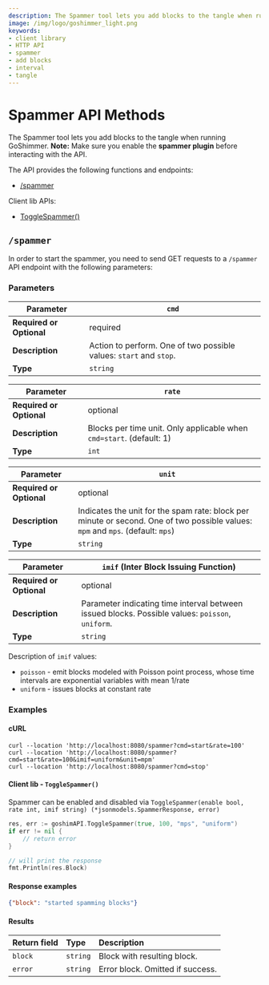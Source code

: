 ```yaml
---
description: The Spammer tool lets you add blocks to the tangle when running GoShimmer.
image: /img/logo/goshimmer_light.png
keywords:
- client library
- HTTP API
- spammer
- add blocks
- interval
- tangle
---
```

# Spammer API Methods

The Spammer tool lets you add blocks to the tangle when running GoShimmer.
**Note:** Make sure you enable the **spammer plugin** before interacting with the API.

The API provides the following functions and endpoints:

* [/spammer](#spammer)


Client lib APIs:
* [ToggleSpammer()](#client-lib---togglespammer)

##  `/spammer`

In order to start the spammer, you need to send GET requests to a `/spammer` API endpoint with the following parameters:

### Parameters

| **Parameter**            | `cmd`      |
|--------------------------|----------------|
| **Required or Optional** | required       |
| **Description**          | Action to perform. One of two possible values: `start` and `stop`.   |
| **Type**                 | `string`         |



| **Parameter**            | `rate`      |
|--------------------------|----------------|
| **Required or Optional** | optional       |
| **Description**          | Blocks per time unit. Only applicable when `cmd=start`. (default: 1)  |
| **Type**                 | `int`         |


| **Parameter**            | `unit`      |
|--------------------------|----------------|
| **Required or Optional** | optional       |
| **Description**          | Indicates the unit for the spam rate: block per minute or second. One of two possible values: `mpm` and `mps`. (default: `mps`) |
| **Type**                 | `string`         |


| **Parameter**            | `imif` (Inter Block Issuing Function)     |
|--------------------------|----------------|
| **Required or Optional** | optional       |
| **Description**          | Parameter indicating time interval between issued blocks. Possible values: `poisson`, `uniform`. |
| **Type**                 | `string`         |


Description of `imif` values:
* `poisson` - emit blocks modeled with Poisson point process, whose time intervals are exponential variables with mean 1/rate
* `uniform` - issues blocks at constant rate 

### Examples

#### cURL

```shell
curl --location 'http://localhost:8080/spammer?cmd=start&rate=100'
curl --location 'http://localhost:8080/spammer?cmd=start&rate=100&imif=uniform&unit=mpm'
curl --location 'http://localhost:8080/spammer?cmd=stop'
```

#### Client lib - `ToggleSpammer()`

Spammer can be enabled and disabled via `ToggleSpammer(enable bool, rate int, imif string) (*jsonmodels.SpammerResponse, error)`
```go
res, err := goshimAPI.ToggleSpammer(true, 100, "mps", "uniform")
if err != nil {
    // return error
}

// will print the response
fmt.Println(res.Block)
```

#### Response examples

```json
{"block": "started spamming blocks"}
```

#### Results

|Return field | Type | Description|
|:-----|:------|:------|
| `block`  | `string` | Block with resulting block. |
| `error` | `string` | Error block. Omitted if success.     |
